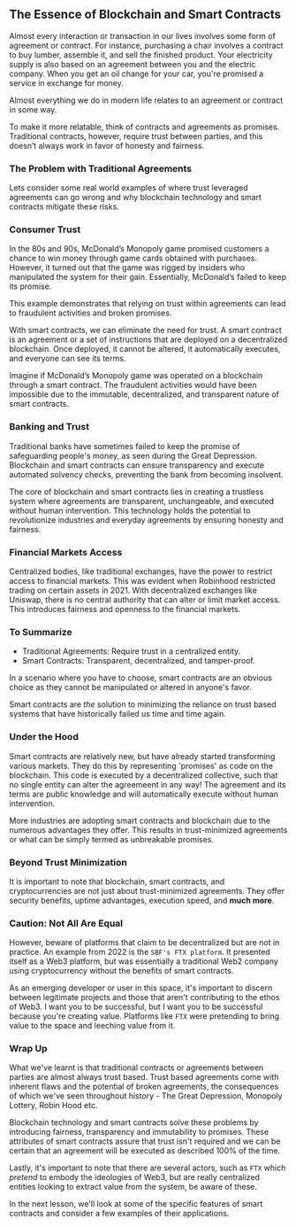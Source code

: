 ## The Essence of Blockchain and Smart Contracts

Almost every interaction or transaction in our lives involves some form of agreement or contract. For instance, purchasing a chair involves a contract to buy lumber, assemble it, and sell the finished product. Your electricity supply is also based on an agreement between you and the electric company. When you get an oil change for your car, you're promised a service in exchange for money.

Almost everything we do in modern life relates to an agreement or contract in some way.

To make it more relatable, think of contracts and agreements as promises. Traditional contracts, however, require trust between parties, and this doesn’t always work in favor of honesty and fairness.

### The Problem with Traditional Agreements

Lets consider some real world examples of where trust leveraged agreements can go wrong and why blockchain technology and smart contracts mitigate these risks.

### Consumer Trust

In the 80s and 90s, McDonald’s Monopoly game promised customers a chance to win money through game cards obtained with purchases. However, it turned out that the game was rigged by insiders who manipulated the system for their gain. Essentially, McDonald’s failed to keep its promise.

This example demonstrates that relying on trust within agreements can lead to fraudulent activities and broken promises.

With smart contracts, we can eliminate the need for trust. A smart contract is an agreement or a set of instructions that are deployed on a decentralized blockchain. Once deployed, it cannot be altered, it automatically executes, and everyone can see its terms.

Imagine if McDonald’s Monopoly game was operated on a blockchain through a smart contract. The fraudulent activities would have been impossible due to the immutable, decentralized, and transparent nature of smart contracts.

### Banking and Trust

Traditional banks have sometimes failed to keep the promise of safeguarding people's money, as seen during the Great Depression. Blockchain and smart contracts can ensure transparency and execute automated solvency checks, preventing the bank from becoming insolvent.

The core of blockchain and smart contracts lies in creating a trustless system where agreements are transparent, unchangeable, and executed without human intervention. This technology holds the potential to revolutionize industries and everyday agreements by ensuring honesty and fairness.

### Financial Markets Access

Centralized bodies, like traditional exchanges, have the power to restrict access to financial markets. This was evident when Robinhood restricted trading on certain assets in 2021. With decentralized exchanges like Uniswap, there is no central authority that can alter or limit market access. This introduces fairness and openness to the financial markets.

### To Summarize

* Traditional Agreements: Require trust in a centralized entity.
* Smart Contracts: Transparent, decentralized, and tamper-proof.

In a scenario where you have to choose, smart contracts are an obvious choice as they cannot be manipulated or altered in anyone's favor.

Smart contracts are _the_ solution to minimizing the reliance on trust based systems that have historically failed us time and time again.

### Under the Hood

Smart contracts are relatively new, but have already started transforming various markets. They do this by representing 'promises' as code on the blockchain. This code is executed by a decentralized collective, such that no single entity can alter the agreemeent in any way! The agreement and its terms are public knowledge and will automatically execute without human intervention.

More industries are adopting smart contracts and blockchain due to the numerous advantages they offer. This results in trust-minimized agreements or what can be simply termed as unbreakable promises.

### Beyond Trust Minimization

It is important to note that blockchain, smart contracts, and cryptocurrencies are not just about trust-minimized agreements. They offer security benefits, uptime advantages, execution speed, and **much more**.

### Caution: Not All Are Equal

However, beware of platforms that claim to be decentralized but are not in practice. An example from 2022 is the `SBF's FTX platform`. It presented itself as a Web3 platform, but was essentially a traditional Web2 company using cryptocurrency without the benefits of smart contracts.

As an emerging developer or user in this space, it's important to discern between legitimate projects and those that aren't contributing to the ethos of Web3. I want you to be successful, but I want you to be successful because you're creating value. Platforms like `FTX` were pretending to bring value to the space and leeching value from it.

### Wrap Up

What we've learnt is that traditional contracts or agreements between parties are almost always trust based. Trust based agreements come with inherent flaws and the potential of broken agreements, the consequences of which we've seen throughout history - The Great Depression, Monopoly Lottery, Robin Hood etc.

Blockchain technology and smart contracts solve these problems by introducing fairness, transparency and immutability to promises. These attributes of smart contracts assure that trust isn't required and we can be certain that an agreement will be executed as described 100% of the time.

Lastly, it's important to note that there are several actors, such as `FTX` which _pretend_ to embody the ideologies of Web3, but are really centralized entities looking to extract value from the system, be aware of these.

In the next lesson, we'll look at some of the specific features of smart contracts and consider a few examples of their applications.
